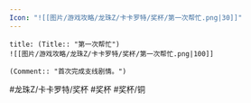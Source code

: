 ```yaml
---
Icon: "![[图片/游戏攻略/龙珠Z/卡卡罗特/奖杯/第一次帮忙.png|30]]"
---
```

```ad-common-bronze-trophy
title: (Title:: "第一次帮忙")
![[图片/游戏攻略/龙珠Z/卡卡罗特/奖杯/第一次帮忙.png|100]]

(Comment:: "首次完成支线剧情。")
```

#龙珠Z/卡卡罗特/奖杯 #奖杯 #奖杯/铜
